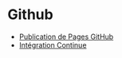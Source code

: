 # Github

<!-- generateSubNav -->

* [Publication de Pages GitHub](/contenus/github/pages/README.md)
* [Intégration Continue](/contenus/github/scriptCI/README.md)

